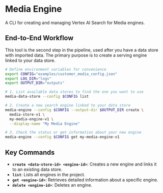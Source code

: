 # Media Engine

A CLI for creating and managing Vertex AI Search for Media engines.

## End-to-End Workflow

This tool is the second step in the pipeline, used after you have a data store with imported data. The primary purpose
is to create a serving engine linked to your data store.

```bash
# Define environment variables for convenience
export CONFIG="examples/customer_media_config.json"
export LOG_DIR="logs"
export OUTPUT_DIR="outputs"

# 1. List available data stores to find the one you want to use
media-data-store --config $CONFIG list

# 2. Create a new search engine linked to your data store
media-engine --config $CONFIG --output-dir $OUTPUT_DIR create \
  media-store-v1 \
  my-media-engine-v1 \
  --display-name "My Media Engine"

# 3. Check the status or get information about your new engine
media-engine --config $CONFIG get my-media-engine-v1
```

## Key Commands

- **`create <data-store-id> <engine-id>`**: Creates a new engine and links it to an existing data store.
- **`list`**: Lists all engines in the project.
- **`get <engine-id>`**: Retrieves detailed information about a specific engine.
- **`delete <engine-id>`**: Deletes an engine.
